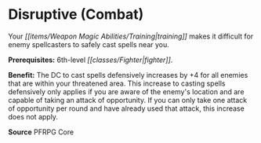 ﻿---
cssclass: [feats]

---
# Disruptive (Combat)

Your _[[items/Weapon Magic Abilities/Training|training]]_ makes it difficult for enemy spellcasters to safely cast spells near you.

**Prerequisites:** 6th-level _[[classes/Fighter|fighter]]_.

**Benefit:** The DC to cast spells defensively increases by +4 for all enemies that are within your threatened area. This increase to casting spells defensively only applies if you are aware of the enemy's location and are capable of taking an attack of opportunity. If you can only take one attack of opportunity per round and have already used that attack, this increase does not apply.

**Source** PFRPG Core